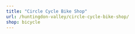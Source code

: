 ```yaml
---
title: "Circle Cycle Bike Shop"
url: /huntingdon-valley/circle-cycle-bike-shop/
shop: bicycle
---
```

